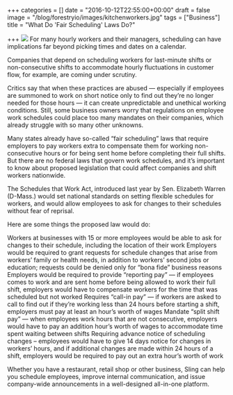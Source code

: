+++
categories = []
date = "2016-10-12T22:55:00+00:00"
draft = false
image = "/blog/forestryio/images/kitchenworkers.jpg"
tags = ["Business"]
title = "What Do 'Fair Scheduling' Laws Do?"

+++
![](/blog/forestryio/images/kitchenworkers.jpg)
For many hourly workers and their managers, scheduling can have implications far beyond picking times and dates on a calendar.

Companies that depend on scheduling workers for last-minute shifts or non-consecutive shifts to accommodate hourly fluctuations in customer flow, for example, are coming under scrutiny.

Critics say that when these practices are abused — especially if employees are summoned to work on short notice only to find out they’re no longer needed for those hours — it can create unpredictable and unethical working conditions. Still, some business owners worry that regulations on employee work schedules could place too many mandates on their companies, which already struggle with so many other unknowns. 

Many states already have so-called “fair scheduling” laws that require employers to pay workers extra to compensate them for working non-consecutive hours or for being sent home before completing their full shifts. But there are no federal laws that govern work schedules, and it’s important to know about proposed legislation that could affect companies and shift workers nationwide.

The Schedules that Work Act, introduced last year by Sen. Elizabeth Warren (D-Mass.) would set national standards on setting flexible schedules for workers, and would allow employees to ask for changes to their schedules without fear of reprisal.

Here are some things the proposed law would do:

Workers at businesses with 15 or more employees would be able to ask for changes to their schedule, including the location of their work
Employers would be required to grant requests for schedule changes that arise from workers’ family or health needs, in addition to workers’ second jobs or education; requests could be denied only for “bona fide” business reasons
Employers would be required to provide “reporting pay” — if employees comes to work and are sent home before being allowed to work their full shift, employers would have to compensate workers for the time that was scheduled but not worked
Requires “call-in pay” — if workers are asked to call to find out if they’re working less than 24 hours before starting a shift, employers must pay at least an hour’s worth of wages
Mandate “split shift pay” — when employees work hours that are not consecutive, employers would have to pay an addition hour’s worth of wages to accommodate time spent waiting between shifts
Requiring advance notice of scheduling changes – employees would have to give 14 days notice for changes in workers’ hours, and if additional changes are made within 24 hours of a shift, employers would be required to pay out an extra hour’s worth of work


Whether you have a restaurant, retail shop or other business, Sling can help you schedule employees, improve internal communication, and issue company-wide announcements in a well-designed all-in-one platform.